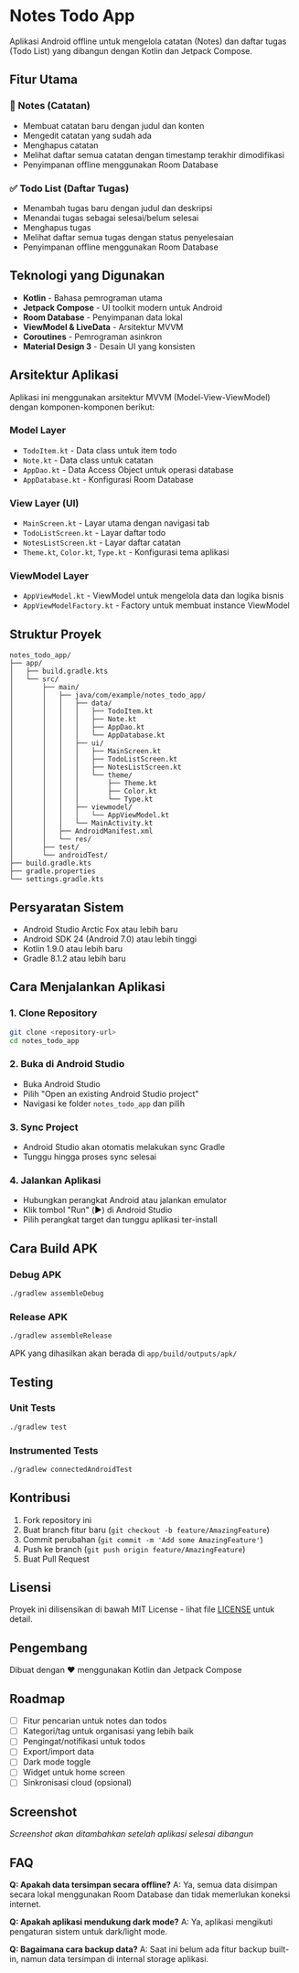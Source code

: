 # Notes Todo App

Aplikasi Android offline untuk mengelola catatan (Notes) dan daftar tugas (Todo List) yang dibangun dengan Kotlin dan Jetpack Compose.

## Fitur Utama

### 📝 Notes (Catatan)
- Membuat catatan baru dengan judul dan konten
- Mengedit catatan yang sudah ada
- Menghapus catatan
- Melihat daftar semua catatan dengan timestamp terakhir dimodifikasi
- Penyimpanan offline menggunakan Room Database

### ✅ Todo List (Daftar Tugas)
- Menambah tugas baru dengan judul dan deskripsi
- Menandai tugas sebagai selesai/belum selesai
- Menghapus tugas
- Melihat daftar semua tugas dengan status penyelesaian
- Penyimpanan offline menggunakan Room Database

## Teknologi yang Digunakan

- **Kotlin** - Bahasa pemrograman utama
- **Jetpack Compose** - UI toolkit modern untuk Android
- **Room Database** - Penyimpanan data lokal
- **ViewModel & LiveData** - Arsitektur MVVM
- **Coroutines** - Pemrograman asinkron
- **Material Design 3** - Desain UI yang konsisten

## Arsitektur Aplikasi

Aplikasi ini menggunakan arsitektur MVVM (Model-View-ViewModel) dengan komponen-komponen berikut:

### Model Layer
- `TodoItem.kt` - Data class untuk item todo
- `Note.kt` - Data class untuk catatan
- `AppDao.kt` - Data Access Object untuk operasi database
- `AppDatabase.kt` - Konfigurasi Room Database

### View Layer (UI)
- `MainScreen.kt` - Layar utama dengan navigasi tab
- `TodoListScreen.kt` - Layar daftar todo
- `NotesListScreen.kt` - Layar daftar catatan
- `Theme.kt`, `Color.kt`, `Type.kt` - Konfigurasi tema aplikasi

### ViewModel Layer
- `AppViewModel.kt` - ViewModel untuk mengelola data dan logika bisnis
- `AppViewModelFactory.kt` - Factory untuk membuat instance ViewModel

## Struktur Proyek

```
notes_todo_app/
├── app/
│   ├── build.gradle.kts
│   └── src/
│       ├── main/
│       │   ├── java/com/example/notes_todo_app/
│       │   │   ├── data/
│       │   │   │   ├── TodoItem.kt
│       │   │   │   ├── Note.kt
│       │   │   │   ├── AppDao.kt
│       │   │   │   └── AppDatabase.kt
│       │   │   ├── ui/
│       │   │   │   ├── MainScreen.kt
│       │   │   │   ├── TodoListScreen.kt
│       │   │   │   ├── NotesListScreen.kt
│       │   │   │   └── theme/
│       │   │   │       ├── Theme.kt
│       │   │   │       ├── Color.kt
│       │   │   │       └── Type.kt
│       │   │   ├── viewmodel/
│       │   │   │   └── AppViewModel.kt
│       │   │   └── MainActivity.kt
│       │   ├── AndroidManifest.xml
│       │   └── res/
│       ├── test/
│       └── androidTest/
├── build.gradle.kts
├── gradle.properties
└── settings.gradle.kts
```

## Persyaratan Sistem

- Android Studio Arctic Fox atau lebih baru
- Android SDK 24 (Android 7.0) atau lebih tinggi
- Kotlin 1.9.0 atau lebih baru
- Gradle 8.1.2 atau lebih baru

## Cara Menjalankan Aplikasi

### 1. Clone Repository
```bash
git clone <repository-url>
cd notes_todo_app
```

### 2. Buka di Android Studio
- Buka Android Studio
- Pilih "Open an existing Android Studio project"
- Navigasi ke folder `notes_todo_app` dan pilih

### 3. Sync Project
- Android Studio akan otomatis melakukan sync Gradle
- Tunggu hingga proses sync selesai

### 4. Jalankan Aplikasi
- Hubungkan perangkat Android atau jalankan emulator
- Klik tombol "Run" (▶️) di Android Studio
- Pilih perangkat target dan tunggu aplikasi ter-install

## Cara Build APK

### Debug APK
```bash
./gradlew assembleDebug
```

### Release APK
```bash
./gradlew assembleRelease
```

APK yang dihasilkan akan berada di `app/build/outputs/apk/`

## Testing

### Unit Tests
```bash
./gradlew test
```

### Instrumented Tests
```bash
./gradlew connectedAndroidTest
```

## Kontribusi

1. Fork repository ini
2. Buat branch fitur baru (`git checkout -b feature/AmazingFeature`)
3. Commit perubahan (`git commit -m 'Add some AmazingFeature'`)
4. Push ke branch (`git push origin feature/AmazingFeature`)
5. Buat Pull Request

## Lisensi

Proyek ini dilisensikan di bawah MIT License - lihat file [LICENSE](LICENSE) untuk detail.

## Pengembang

Dibuat dengan ❤️ menggunakan Kotlin dan Jetpack Compose

## Roadmap

- [ ] Fitur pencarian untuk notes dan todos
- [ ] Kategori/tag untuk organisasi yang lebih baik
- [ ] Pengingat/notifikasi untuk todos
- [ ] Export/import data
- [ ] Dark mode toggle
- [ ] Widget untuk home screen
- [ ] Sinkronisasi cloud (opsional)

## Screenshot

*Screenshot akan ditambahkan setelah aplikasi selesai dibangun*

## FAQ

**Q: Apakah data tersimpan secara offline?**
A: Ya, semua data disimpan secara lokal menggunakan Room Database dan tidak memerlukan koneksi internet.

**Q: Apakah aplikasi mendukung dark mode?**
A: Ya, aplikasi mengikuti pengaturan sistem untuk dark/light mode.

**Q: Bagaimana cara backup data?**
A: Saat ini belum ada fitur backup built-in, namun data tersimpan di internal storage aplikasi.

